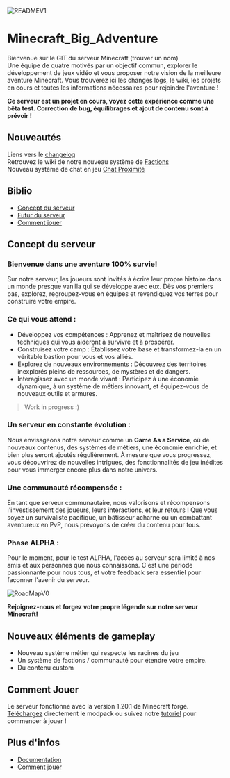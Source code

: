 
![READMEV1](https://github.com/NathanDestrez/Minecraft_Big_Aventure/assets/113355529/1b7c8df6-b28b-417b-82eb-3cf3732948eb)

# Minecraft_Big_Adventure
Bienvenue sur le GIT du serveur Minecraft (trouver un nom)<br >
Une équipe de quatre motivés par un objectif commun, explorer le développement de jeux vidéo et vous proposer notre vision de la meilleure aventure Minecraft.  Vous trouverez ici les changes logs, le wiki, les projets en cours et toutes les informations nécessaires pour rejoindre l'aventure ! <br >

**Ce serveur est un projet en cours, voyez cette expérience comme une bêta test. Correction de bug, équilibrages et ajout de contenu sont à prévoir !** <br >

## Nouveautés 
Liens vers le [changelog](Changelog)<br >
Retrouvez le wiki de notre nouveau système de [Factions](https://github.com/McBigProject/Minecraft_Big_Adventure/tree/0bfd2e33a8604d40f2d84d42c21536a615c03b90/Documentation/Factions) <br >
Nouveau système de chat en jeu [Chat Proximité](https://github.com/McBigProject/Minecraft_Big_Adventure/blob/7ba50aa578eca3ef8a34d3b702abb64e638a14ea/Documentation/Chat%20en%20Jeu/README.md)<br >

## Biblio 
- [Concept du serveur](#concept-du-serveur)
- [Futur du serveur](#nouveaux-éléments-de-gameplay)
- [Comment jouer](#comment-jouer)

## Concept du serveur

### Bienvenue dans une aventure 100% survie!

Sur notre serveur, les joueurs sont invités à écrire leur propre histoire dans un monde presque vanilla qui se développe avec eux. Dès vos premiers pas, explorez, regroupez-vous en équipes et revendiquez vos terres pour construire votre empire.

### Ce qui vous attend :

- Développez vos compétences : Apprenez et maîtrisez de nouvelles techniques qui vous aideront à survivre et à prospérer.
- Construisez votre camp : Établissez votre base et transformez-la en un véritable bastion pour vous et vos alliés.
- Explorez de nouveaux environnements : Découvrez des territoires inexplorés pleins de ressources, de mystères et de dangers.
- Interagissez avec un monde vivant : Participez à une économie dynamique, à un système de métiers innovant, et équipez-vous de nouveaux outils et armures.
> Work in progress :) 

### Un serveur en constante évolution :

Nous envisageons notre serveur comme un **Game As a Service**, où de nouveaux contenus, des systèmes de métiers, une économie enrichie, et bien plus seront ajoutés régulièrement. À mesure que vous progressez, vous découvrirez de nouvelles intrigues, des fonctionnalités de jeu inédites pour vous immerger encore plus dans notre univers.

### Une communauté récompensée :

En tant que serveur communautaire, nous valorisons et récompensons l'investissement des joueurs, leurs interactions, et leur retours ! Que vous soyez un survivaliste pacifique, un bâtisseur acharné ou un combattant aventureux en PvP, nous prévoyons de créer du contenu pour tous.

### Phase ALPHA :

Pour le moment, pour le test ALPHA, l'accès au serveur sera limité à nos amis et aux personnes que nous connaissons. C'est une période passionnante pour nous tous, et votre feedback sera essentiel pour façonner l'avenir du serveur. <br >

![RoadMapV0](https://github.com/McBigProject/Minecraft_Big_Adventure/assets/113355529/860899c0-53fd-43e9-bf46-50533d1cb686) <br >


**Rejoignez-nous et forgez votre propre légende sur notre serveur Minecraft!**

## Nouveaux éléments de gameplay
- Nouveau système métier qui respecte les racines du jeu 
- Un système de factions / communauté pour étendre votre empire.
- Du contenu custom

## Comment Jouer
Le serveur fonctionne avec la version 1.20.1 de Minecraft forge. <br >
[Téléchargez](Server) directement le modpack ou suivez notre [tutoriel](https://github.com/McBigProject/Minecraft_Big_Adventure/blob/main/Documentation/Comment%20jouer) pour commencer à jouer ! <br >

## Plus d'infos
- [Documentation](https://github.com/McBigProject/Minecraft_Big_Adventure/tree/main/Documentation)
- [Comment jouer](https://github.com/McBigProject/Minecraft_Big_Adventure/blob/main/Documentation/Comment%20jouer)
